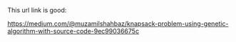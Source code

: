 This url link is good:

https://medium.com/@muzamilshahbaz/knapsack-problem-using-genetic-algorithm-with-source-code-9ec99036675c
